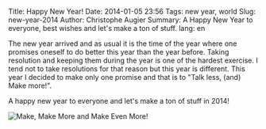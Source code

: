 Title: Happy New Year!
Date: 2014-01-05 23:56
Tags: new year, world
Slug: new-year-2014
Author: Christophe Augier
Summary: A Happy New Year to everyone, best wishes and let's make a ton of stuff.
lang: en

The new year arrived and as usual it is the time of the year where one promises
oneself to do better this year than the year before. Taking resolution and
keeping them during the year is one of the hardest exercise. I tend not to take
resolutions for that reason but this year is different. This year I decided to
make only one promise and that is to "Talk less, (and) Make more!".

A happy new year to everyone and let's make a ton of stuff in 2014!

![Make, Make More and Make Even More!]({filename}/images/make_leds.jpg)
